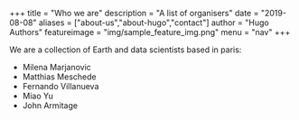 +++
title = "Who we are"
description = "A list of organisers"
date = "2019-08-08"
aliases = ["about-us","about-hugo","contact"]
author = "Hugo Authors"
featureimage = "img/sample_feature_img.png"
menu = "nav"
+++

We are a collection of Earth and data scientists based in paris:

* Milena Marjanovic
* Matthias Meschede
* Fernando Villanueva
* Miao Yu
* John Armitage




